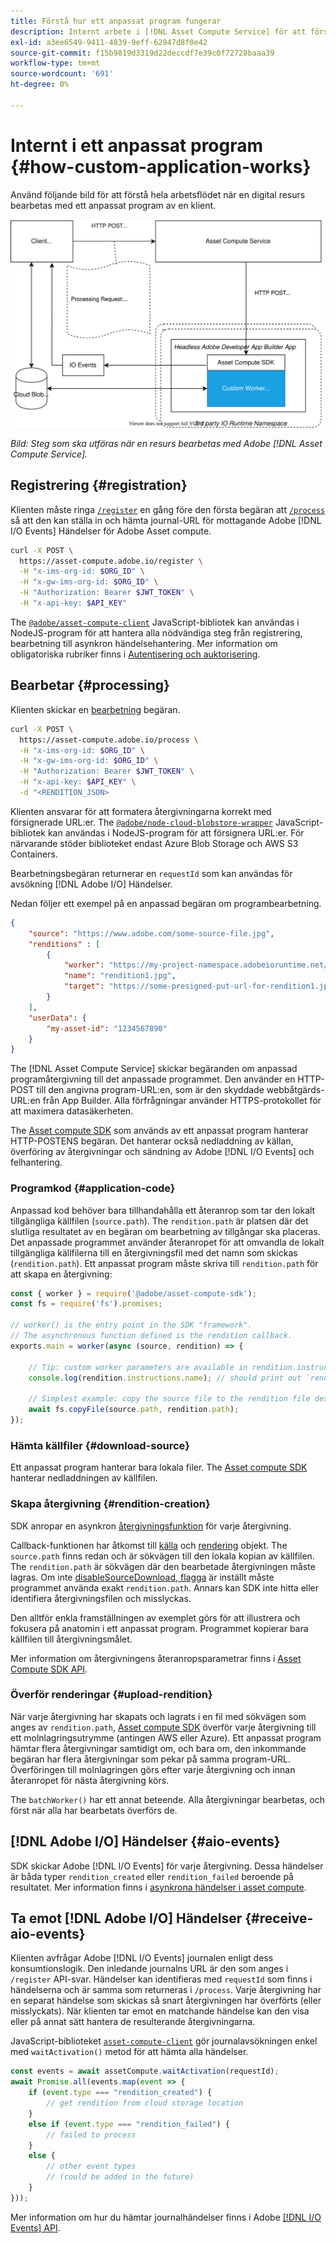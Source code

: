 ```yaml
---
title: Förstå hur ett anpassat program fungerar
description: Internt arbete i [!DNL Asset Compute Service] för att förstå hur det fungerar.
exl-id: a3ee6549-9411-4839-9eff-62947d8f0e42
source-git-commit: f15b9819d3319d22deccdf7e39c0f72728baaa39
workflow-type: tm+mt
source-wordcount: '691'
ht-degree: 0%

---
```


# Internt i ett anpassat program {#how-custom-application-works}

Använd följande bild för att förstå hela arbetsflödet när en digital resurs bearbetas med ett anpassat program av en klient.

![Anpassat arbetsflöde för program](assets/customworker.svg)

*Bild: Steg som ska utföras när en resurs bearbetas med Adobe [!DNL Asset Compute Service].*

## Registrering {#registration}

Klienten måste ringa [`/register`](api.md#register) en gång före den första begäran att [`/process`](api.md#process-request) så att den kan ställa in och hämta journal-URL för mottagande Adobe [!DNL I/O Events] Händelser för Adobe Asset compute.

```sh
curl -X POST \
  https://asset-compute.adobe.io/register \
  -H "x-ims-org-id: $ORG_ID" \
  -H "x-gw-ims-org-id: $ORG_ID" \
  -H "Authorization: Bearer $JWT_TOKEN" \
  -H "x-api-key: $API_KEY"
```

The [`@adobe/asset-compute-client`](https://github.com/adobe/asset-compute-client#usage) JavaScript-bibliotek kan användas i NodeJS-program för att hantera alla nödvändiga steg från registrering, bearbetning till asynkron händelsehantering. Mer information om obligatoriska rubriker finns i [Autentisering och auktorisering](api.md).

## Bearbetar {#processing}

Klienten skickar en [bearbetning](api.md#process-request) begäran.

```sh
curl -X POST \
  https://asset-compute.adobe.io/process \
  -H "x-ims-org-id: $ORG_ID" \
  -H "x-gw-ims-org-id: $ORG_ID" \
  -H "Authorization: Bearer $JWT_TOKEN" \
  -H "x-api-key: $API_KEY" \
  -d "<RENDITION_JSON>
```

Klienten ansvarar för att formatera återgivningarna korrekt med försignerade URL:er. The [`@adobe/node-cloud-blobstore-wrapper`](https://github.com/adobe/node-cloud-blobstore-wrapper#presigned-urls) JavaScript-bibliotek kan användas i NodeJS-program för att försignera URL:er. För närvarande stöder biblioteket endast Azure Blob Storage och AWS S3 Containers.

Bearbetningsbegäran returnerar en `requestId` som kan användas för avsökning [!DNL Adobe I/O] Händelser.

Nedan följer ett exempel på en anpassad begäran om programbearbetning.

```json
{
    "source": "https://www.adobe.com/some-source-file.jpg",
    "renditions" : [
        {
            "worker": "https://my-project-namespace.adobeioruntime.net/api/v1/web/my-namespace-version/my-worker",
            "name": "rendition1.jpg",
            "target": "https://some-presigned-put-url-for-rendition1.jpg",
        }
    ],
    "userData": {
        "my-asset-id": "1234567890"
    }
}
```

The [!DNL Asset Compute Service] skickar begäranden om anpassad programåtergivning till det anpassade programmet. Den använder en HTTP-POST till den angivna program-URL:en, som är den skyddade webbåtgärds-URL:en från App Builder. Alla förfrågningar använder HTTPS-protokollet för att maximera datasäkerheten.

The [Asset compute SDK](https://github.com/adobe/asset-compute-sdk#adobe-asset-compute-worker-sdk) som används av ett anpassat program hanterar HTTP-POSTENS begäran. Det hanterar också nedladdning av källan, överföring av återgivningar och sändning av Adobe [!DNL I/O Events] och felhantering.

<!-- TBD: Add the application diagram. -->

### Programkod {#application-code}

Anpassad kod behöver bara tillhandahålla ett återanrop som tar den lokalt tillgängliga källfilen (`source.path`). The `rendition.path` är platsen där det slutliga resultatet av en begäran om bearbetning av tillgångar ska placeras. Det anpassade programmet använder återanropet för att omvandla de lokalt tillgängliga källfilerna till en återgivningsfil med det namn som skickas (`rendition.path`). Ett anpassat program måste skriva till `rendition.path` för att skapa en återgivning:

```javascript
const { worker } = require('@adobe/asset-compute-sdk');
const fs = require('fs').promises;

// worker() is the entry point in the SDK "framework".
// The asynchronous function defined is the rendition callback.
exports.main = worker(async (source, rendition) => {

    // Tip: custom worker parameters are available in rendition.instructions.
    console.log(rendition.instructions.name); // should print out `rendition.jpg`.

    // Simplest example: copy the source file to the rendition file destination so as to transfer the asset as is without processing.
    await fs.copyFile(source.path, rendition.path);
});
```

### Hämta källfiler {#download-source}

Ett anpassat program hanterar bara lokala filer. The [Asset compute SDK](https://github.com/adobe/asset-compute-sdk#adobe-asset-compute-worker-sdk) hanterar nedladdningen av källfilen.

### Skapa återgivning {#rendition-creation}

SDK anropar en asynkron [återgivningsfunktion](https://github.com/adobe/asset-compute-sdk#rendition-callback-for-worker-required) för varje återgivning.

Callback-funktionen har åtkomst till [källa](https://github.com/adobe/asset-compute-sdk#source) och [rendering](https://github.com/adobe/asset-compute-sdk#rendition) objekt. The `source.path` finns redan och är sökvägen till den lokala kopian av källfilen. The `rendition.path` är sökvägen där den bearbetade återgivningen måste lagras. Om inte [disableSourceDownload, flagga](https://github.com/adobe/asset-compute-sdk#worker-options-optional) är inställt måste programmet använda exakt `rendition.path`. Annars kan SDK inte hitta eller identifiera återgivningsfilen och misslyckas.

Den alltför enkla framställningen av exemplet görs för att illustrera och fokusera på anatomin i ett anpassat program. Programmet kopierar bara källfilen till återgivningsmålet.

Mer information om återgivningens återanropsparametrar finns i [Asset Compute SDK API](https://github.com/adobe/asset-compute-sdk#api-details).

### Överför renderingar {#upload-rendition}

När varje återgivning har skapats och lagrats i en fil med sökvägen som anges av `rendition.path`, [Asset compute SDK](https://github.com/adobe/asset-compute-sdk#adobe-asset-compute-worker-sdk) överför varje återgivning till ett molnlagringsutrymme (antingen AWS eller Azure). Ett anpassat program hämtar flera återgivningar samtidigt om, och bara om, den inkommande begäran har flera återgivningar som pekar på samma program-URL. Överföringen till molnlagringen görs efter varje återgivning och innan återanropet för nästa återgivning körs.

The `batchWorker()` har ett annat beteende. Alla återgivningar bearbetas, och först när alla har bearbetats överförs de.

## [!DNL Adobe I/O] Händelser {#aio-events}

SDK skickar Adobe [!DNL I/O Events] för varje återgivning. Dessa händelser är båda typer `rendition_created` eller `rendition_failed` beroende på resultatet. Mer information finns i [asynkrona händelser i asset compute](api.md#asynchronous-events).

## Ta emot [!DNL Adobe I/O] Händelser {#receive-aio-events}

Klienten avfrågar Adobe [!DNL I/O Events] journalen enligt dess konsumtionslogik. Den inledande journalns URL är den som anges i `/register` API-svar. Händelser kan identifieras med `requestId` som finns i händelserna och är samma som returneras i `/process`. Varje återgivning har en separat händelse som skickas så snart återgivningen har överförts (eller misslyckats). När klienten tar emot en matchande händelse kan den visa eller på annat sätt hantera de resulterande återgivningarna.

JavaScript-biblioteket [`asset-compute-client`](https://github.com/adobe/asset-compute-client#usage) gör journalavsökningen enkel med `waitActivation()` metod för att hämta alla händelser.

```javascript
const events = await assetCompute.waitActivation(requestId);
await Promise.all(events.map(event => {
    if (event.type === "rendition_created") {
        // get rendition from cloud storage location
    }
    else if (event.type === "rendition_failed") {
        // failed to process
    }
    else {
        // other event types
        // (could be added in the future)
    }
}));
```

Mer information om hur du hämtar journalhändelser finns i Adobe [[!DNL I/O Events] API](https://developer.adobe.com/events/docs/guides/api/journaling_api/).

<!-- TBD:
* Illustration of the controls/data flow.
* Basic overview, in text and not code, of how an application works.
-->
